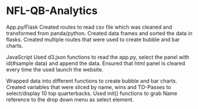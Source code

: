 # NFL-QB-Analytics

App.py/Flask Created routes to read csv file which was cleaned and transformed from panda/python. Created data frames and sorted the data in flasks. Created multiple routes that were used to create bubble and bar charts.

JavaScript Used d3.json functions to read the app.py, select the panel with id(#sample data) and append the data. Ensured that html panel is cleared every time the used launch the website.

Wrapped data into different functions to create bubble and bar charts. Created variables that were sliced by name, wins and TD-Passes to select/display 10 top quarterbacks. Used init() functions to grab Name reference to the drop down menu as select element.
